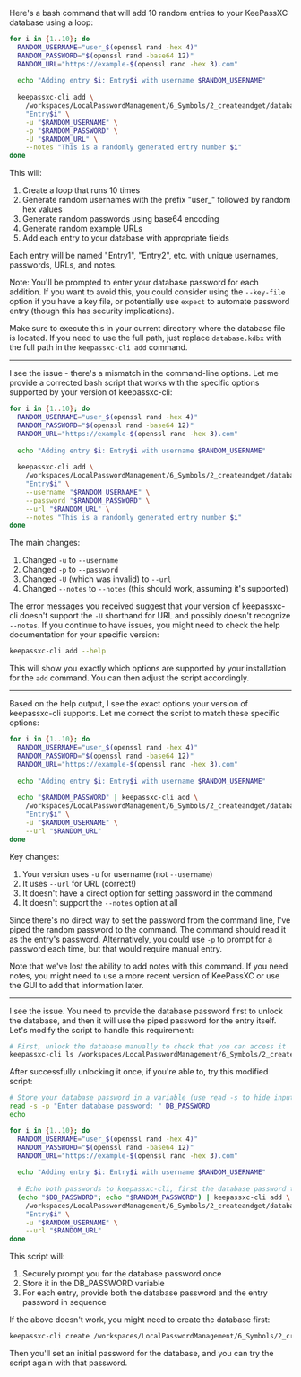 Here's a bash command that will add 10 random entries to your KeePassXC database using a loop:

```bash
for i in {1..10}; do
  RANDOM_USERNAME="user_$(openssl rand -hex 4)"
  RANDOM_PASSWORD="$(openssl rand -base64 12)"
  RANDOM_URL="https://example-$(openssl rand -hex 3).com"
  
  echo "Adding entry $i: Entry$i with username $RANDOM_USERNAME"
  
  keepassxc-cli add \
    /workspaces/LocalPasswordManagement/6_Symbols/2_createandget/database.kdbx \
    "Entry$i" \
    -u "$RANDOM_USERNAME" \
    -p "$RANDOM_PASSWORD" \
    -U "$RANDOM_URL" \
    --notes "This is a randomly generated entry number $i"
done
```

This will:
1. Create a loop that runs 10 times
2. Generate random usernames with the prefix "user_" followed by random hex values
3. Generate random passwords using base64 encoding
4. Generate random example URLs
5. Add each entry to your database with appropriate fields

Each entry will be named "Entry1", "Entry2", etc. with unique usernames, passwords, URLs, and notes.

Note: You'll be prompted to enter your database password for each addition. If you want to avoid this, you could consider using the `--key-file` option if you have a key file, or potentially use `expect` to automate password entry (though this has security implications).

Make sure to execute this in your current directory where the database file is located. If you need to use the full path, just replace `database.kdbx` with the full path in the `keepassxc-cli add` command.

---

I see the issue - there's a mismatch in the command-line options. Let me provide a corrected bash script that works with the specific options supported by your version of keepassxc-cli:

```bash
for i in {1..10}; do
  RANDOM_USERNAME="user_$(openssl rand -hex 4)"
  RANDOM_PASSWORD="$(openssl rand -base64 12)"
  RANDOM_URL="https://example-$(openssl rand -hex 3).com"
  
  echo "Adding entry $i: Entry$i with username $RANDOM_USERNAME"
  
  keepassxc-cli add \
    /workspaces/LocalPasswordManagement/6_Symbols/2_createandget/database.kdbx \
    "Entry$i" \
    --username "$RANDOM_USERNAME" \
    --password "$RANDOM_PASSWORD" \
    --url "$RANDOM_URL" \
    --notes "This is a randomly generated entry number $i"
done
```

The main changes:
1. Changed `-u` to `--username`
2. Changed `-p` to `--password`
3. Changed `-U` (which was invalid) to `--url`
4. Changed `--notes` to `--notes` (this should work, assuming it's supported)

The error messages you received suggest that your version of keepassxc-cli doesn't support the `-U` shorthand for URL and possibly doesn't recognize `--notes`. If you continue to have issues, you might need to check the help documentation for your specific version:

```bash
keepassxc-cli add --help
```

This will show you exactly which options are supported by your installation for the `add` command. You can then adjust the script accordingly.

---

Based on the help output, I see the exact options your version of keepassxc-cli supports. Let me correct the script to match these specific options:

```bash
for i in {1..10}; do
  RANDOM_USERNAME="user_$(openssl rand -hex 4)"
  RANDOM_PASSWORD="$(openssl rand -base64 12)"
  RANDOM_URL="https://example-$(openssl rand -hex 3).com"
  
  echo "Adding entry $i: Entry$i with username $RANDOM_USERNAME"
  
  echo "$RANDOM_PASSWORD" | keepassxc-cli add \
    /workspaces/LocalPasswordManagement/6_Symbols/2_createandget/database.kdbx \
    "Entry$i" \
    -u "$RANDOM_USERNAME" \
    --url "$RANDOM_URL"
done
```

Key changes:
1. Your version uses `-u` for username (not `--username`)
2. It uses `--url` for URL (correct!)
3. It doesn't have a direct option for setting password in the command
4. It doesn't support the `--notes` option at all

Since there's no direct way to set the password from the command line, I've piped the random password to the command. The command should read it as the entry's password. Alternatively, you could use `-p` to prompt for a password each time, but that would require manual entry.

Note that we've lost the ability to add notes with this command. If you need notes, you might need to use a more recent version of KeePassXC or use the GUI to add that information later.

---

I see the issue. You need to provide the database password first to unlock the database, and then it will use the piped password for the entry itself. Let's modify the script to handle this requirement:

```bash
# First, unlock the database manually to check that you can access it
keepassxc-cli ls /workspaces/LocalPasswordManagement/6_Symbols/2_createandget/database.kdbx
```

After successfully unlocking it once, if you're able to, try this modified script:

```bash
# Store your database password in a variable (use read -s to hide input)
read -s -p "Enter database password: " DB_PASSWORD
echo

for i in {1..10}; do
  RANDOM_USERNAME="user_$(openssl rand -hex 4)"
  RANDOM_PASSWORD="$(openssl rand -base64 12)"
  RANDOM_URL="https://example-$(openssl rand -hex 3).com"
  
  echo "Adding entry $i: Entry$i with username $RANDOM_USERNAME"
  
  # Echo both passwords to keepassxc-cli, first the database password then the entry password
  (echo "$DB_PASSWORD"; echo "$RANDOM_PASSWORD") | keepassxc-cli add \
    /workspaces/LocalPasswordManagement/6_Symbols/2_createandget/database.kdbx \
    "Entry$i" \
    -u "$RANDOM_USERNAME" \
    --url "$RANDOM_URL"
done
```

This script will:
1. Securely prompt you for the database password once
2. Store it in the DB_PASSWORD variable
3. For each entry, provide both the database password and the entry password in sequence

If the above doesn't work, you might need to create the database first:

```bash
keepassxc-cli create /workspaces/LocalPasswordManagement/6_Symbols/2_createandget/database.kdbx
```

Then you'll set an initial password for the database, and you can try the script again with that password.